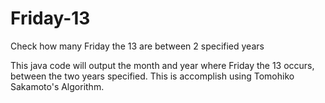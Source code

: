 # Friday-13
Check how many Friday the 13 are between 2 specified years

This java code will output the month and year where Friday the 13 occurs, between the two years specified. 
This is accomplish using Tomohiko Sakamoto's Algorithm. 


